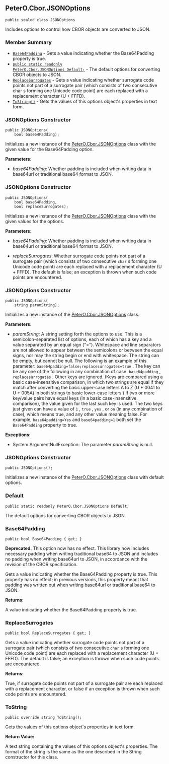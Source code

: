 ## PeterO.Cbor.JSONOptions

    public sealed class JSONOptions

Includes options to control how CBOR objects are converted to JSON.

### Member Summary
* <code>[Base64Padding](#Base64Padding)</code> - Gets a value indicating whether the Base64Padding property is true.
* <code>[public static readonly PeterO.Cbor.JSONOptions Default;](#Default)</code> - The default options for converting CBOR objects to JSON.
* <code>[ReplaceSurrogates](#ReplaceSurrogates)</code> - Gets a value indicating whether surrogate code points not part of a surrogate pair (which consists of two consecutive char s forming one Unicode code point) are each replaced with a replacement character (U + FFFD).
* <code>[ToString()](#ToString)</code> - Gets the values of this options object's properties in text form.

<a id="Void_ctor_Boolean"></a>
### JSONOptions Constructor

    public JSONOptions(
        bool base64Padding);

Initializes a new instance of the [PeterO.Cbor.JSONOptions](PeterO.Cbor.JSONOptions.md) class with the given value for the Base64Padding option.

<b>Parameters:</b>

 * <i>base64Padding</i>: Whether padding is included when writing data in base64url or traditional base64 format to JSON.

<a id="Void_ctor_Boolean_Boolean"></a>
### JSONOptions Constructor

    public JSONOptions(
        bool base64Padding,
        bool replaceSurrogates);

Initializes a new instance of the [PeterO.Cbor.JSONOptions](PeterO.Cbor.JSONOptions.md) class with the given values for the options.

<b>Parameters:</b>

 * <i>base64Padding</i>: Whether padding is included when writing data in base64url or traditional base64 format to JSON.

 * <i>replaceSurrogates</i>: Whether surrogate code points not part of a surrogate pair (which consists of two consecutive  `char`  s forming one Unicode code point) are each replaced with a replacement character (U + FFFD). The default is false; an exception is thrown when such code points are encountered.

<a id="Void_ctor_System_String"></a>
### JSONOptions Constructor

    public JSONOptions(
        string paramString);

Initializes a new instance of the [PeterO.Cbor.JSONOptions](PeterO.Cbor.JSONOptions.md) class.

<b>Parameters:</b>

 * <i>paramString</i>: A string setting forth the options to use. This is a semicolon-separated list of options, each of which has a key and a value separated by an equal sign ("="). Whitespace and line separators are not allowed to appear between the semicolons or between the equal signs, nor may the string begin or end with whitespace. The string can be empty, but cannot be null. The following is an example of this parameter:  `base64padding=false;replacesurrogates=true` . The key can be any one of the following in any combination of case:  `base64padding` ,  `replacesurrogates` . Other keys are ignored. (Keys are compared using a basic case-insensitive comparison, in which two strings are equal if they match after converting the basic upper-case letters A to Z (U + 0041 to U + 005A) in both strings to basic lower-case letters.) If two or more key/value pairs have equal keys (in a basic case-insensitive comparison), the value given for the last such key is used. The two keys just given can have a value of  `1` ,  `true` ,  `yes` , or  `on`  (in any combination of case), which means true, and any other value meaning false. For example,  `base64padding=Yes`  and  `base64padding=1`  both set the  `Base64Padding`  property to true.

<b>Exceptions:</b>

 * System.ArgumentNullException:
The parameter  <i>paramString</i>
 is null.

<a id="Void_ctor"></a>
### JSONOptions Constructor

    public JSONOptions();

Initializes a new instance of the [PeterO.Cbor.JSONOptions](PeterO.Cbor.JSONOptions.md) class with default options.

<a id="Default"></a>
### Default

    public static readonly PeterO.Cbor.JSONOptions Default;

The default options for converting CBOR objects to JSON.

<a id="Base64Padding"></a>
### Base64Padding

    public bool Base64Padding { get; }

<b>Deprecated.</b> This option now has no effect. This library now includes necessary padding when writing traditional base64 to JSON and includes no padding when writing base64url to JSON, in accordance with the revision of the CBOR specification.

Gets a value indicating whether the Base64Padding property is true. This property has no effect; in previous versions, this property meant that padding was written out when writing base64url or traditional base64 to JSON.

<b>Returns:</b>

A value indicating whether the Base64Padding property is true.

<a id="ReplaceSurrogates"></a>
### ReplaceSurrogates

    public bool ReplaceSurrogates { get; }

Gets a value indicating whether surrogate code points not part of a surrogate pair (which consists of two consecutive  `char`  s forming one Unicode code point) are each replaced with a replacement character (U + FFFD). The default is false; an exception is thrown when such code points are encountered.

<b>Returns:</b>

True, if surrogate code points not part of a surrogate pair are each replaced with a replacement character, or false if an exception is thrown when such code points are encountered.

<a id="ToString"></a>
### ToString

    public override string ToString();

Gets the values of this options object's properties in text form.

<b>Return Value:</b>

A text string containing the values of this options object's properties. The format of the string is the same as the one described in the String constructor for this class.
